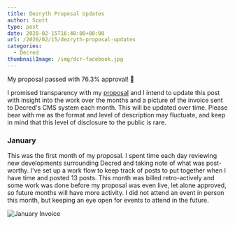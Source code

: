 ```yaml
---
title: Dezryth Proposal Updates
author: Scott
type: post
date: 2020-02-15T16:40:00+00:00
url: /2020/02/15/dezryth-proposal-updates
categories:
  - Decred
thumbnailImage: /img/dcr-facebook.jpg
---
```


My proposal passed with 76.3% approval! 🎉

I promised transparency with my [proposal](https://proposals.decred.org/proposals/063e38270b475ad680e98c12d1a48e322f4e8defe40b265272ea60c6d2202b13) and I intend to update this post with insight into the work over the months and a picture of the invoice sent to Decred's CMS system each month. This will be updated over time. Please bear with me as the format and level of description may fluctuate, and keep in mind that this level of disclosure to the public is rare.

### January

This was the first month of my proposal. I spent time each day reviewing new developments surrounding Decred and taking note of what was post-worthy. I've set up a work flow to keep track of posts to put together when I have time and posted 13 posts. This month was billed retro-actively and some work was done before my proposal was even live, let alone approved, so future months will have more activity. I did not attend an event in person this month, but keeping an eye open for events to attend in the future.

![January Invoice](/img/01-20-dezryth-invoice.png)